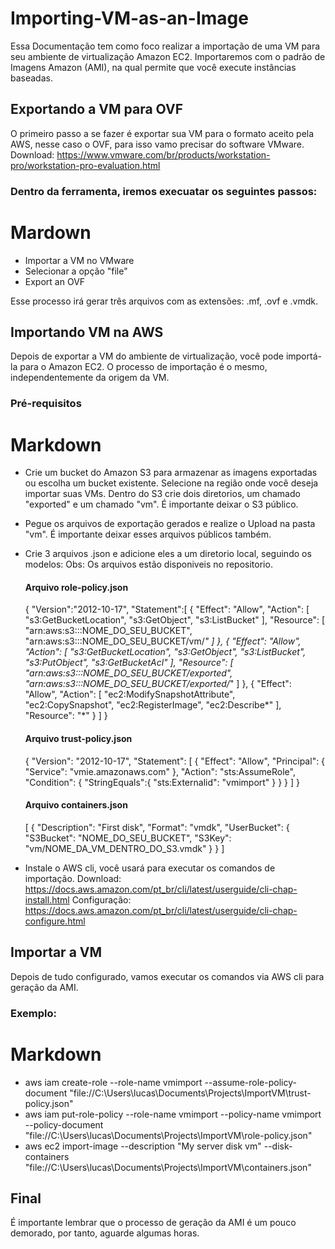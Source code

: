 # Importing-VM-as-an-Image
Essa Documentação tem como foco realizar a importação de uma VM para seu ambiente de virtualização Amazon EC2. Importaremos com o padrão de Imagens Amazon (AMI), na qual permite que você execute instâncias baseadas.

## Exportando a VM para OVF 
O primeiro passo a se fazer é exportar sua VM para o formato aceito pela AWS, nesse caso o OVF, para isso vamo precisar do software VMware. 
Download: https://www.vmware.com/br/products/workstation-pro/workstation-pro-evaluation.html

### Dentro da ferramenta, iremos execuatar os seguintes passos:

  # Mardown
  - Importar a VM no VMware 
  - Selecionar a opção "file"
  - Export an OVF
  
Esse processo irá gerar três arquivos com as extensões: .mf, .ovf e .vmdk.

## Importando VM na AWS
Depois de exportar a VM do ambiente de virtualização, você pode importá-la para o Amazon EC2. O processo de importação é o mesmo, independentemente da origem da VM.

### Pré-requisitos

  # Markdown
  - Crie um bucket do Amazon S3 para armazenar as imagens exportadas ou escolha um bucket existente. Selecione na região onde você deseja importar suas VMs. Dentro do S3 
    crie dois diretorios, um chamado "exported" e um chamado "vm". É importante deixar o S3 público. 

  - Pegue os arquivos de exportação gerados e realize o Upload na pasta "vm". É importante deixar esses arquivos públicos também. 

  - Crie 3 arquivos .json e adicione eles a um diretorio local, seguindo os modelos:
    Obs: Os arquivos estão disponiveis no repositorio. 

      #### Arquivo role-policy.json
      {
          "Version":"2012-10-17",
          "Statement":[
             {
                "Effect": "Allow",
                "Action": [
                   "s3:GetBucketLocation",
                   "s3:GetObject",
                   "s3:ListBucket" 
                ],
                "Resource": [
                   "arn:aws:s3:::NOME_DO_SEU_BUCKET",
                   "arn:aws:s3:::NOME_DO_SEU_BUCKET/vm/*"
                ]
             },
             {
                "Effect": "Allow",
                "Action": [
                   "s3:GetBucketLocation",
                   "s3:GetObject",
                   "s3:ListBucket",
                   "s3:PutObject",
                   "s3:GetBucketAcl"
                ],
                "Resource": [
                   "arn:aws:s3:::NOME_DO_SEU_BUCKET/exported",
                   "arn:aws:s3:::NOME_DO_SEU_BUCKET/exported/*"
                ]
             },
             {
                "Effect": "Allow",
                "Action": [
                   "ec2:ModifySnapshotAttribute",
                   "ec2:CopySnapshot",
                   "ec2:RegisterImage",
                   "ec2:Describe*"
                ],
                "Resource": "*"
             }
          ]
      }

      #### Arquivo trust-policy.json
      {
         "Version": "2012-10-17",
         "Statement": [
            {
               "Effect": "Allow",
               "Principal": { "Service": "vmie.amazonaws.com" },
               "Action": "sts:AssumeRole",
               "Condition": {
                  "StringEquals":{
                     "sts:Externalid": "vmimport"
                  }
               }
            }
         ]
      }

      #### Arquivo containers.json
      [
          {
            "Description": "First disk",
            "Format": "vmdk",
            "UserBucket": {
                "S3Bucket": "NOME_DO_SEU_BUCKET",
                "S3Key": "vm/NOME_DA_VM_DENTRO_DO_S3.vmdk"
            }
          }
        ]

  - Instale o AWS cli, você usará para executar os comandos de importação.
    Download: https://docs.aws.amazon.com/pt_br/cli/latest/userguide/cli-chap-install.html 
    Configuração: https://docs.aws.amazon.com/pt_br/cli/latest/userguide/cli-chap-configure.html
  
## Importar a VM
Depois de tudo configurado, vamos executar os comandos via AWS cli para geração da AMI.

### Exemplo:
  # Markdown
  - aws iam create-role --role-name vmimport --assume-role-policy-document "file://C:\Users\lucas\Documents\Projects\ImportVM\trust-policy.json"
  - aws iam put-role-policy --role-name vmimport --policy-name vmimport --policy-document "file://C:\Users\lucas\Documents\Projects\ImportVM\role-policy.json"
  - aws ec2 import-image --description "My server disk vm" --disk-containers "file://C:\Users\lucas\Documents\Projects\ImportVM\containers.json"
  
## Final
É importante lembrar que o processo de geração da AMI é um pouco demorado, por tanto, aguarde algumas horas.


  
  
  

  

    
